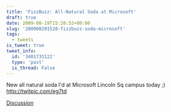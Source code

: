 ```yaml
---
title: 'FizzBuzz: All-Natural Soda at Microsoft'
draft: true
date: 2009-08-19T15:28:52+00:00
slug: '200908191528-fizzbuzz-soda-microsoft'
tags:
  - tweets
is_tweet: true
tweet_info:
  id: '3401733122'
  type: 'post'
  is_thread: False
---
```




New all natural soda I'd at Microsoft Lincoln Sq campus today ;)  http://twitpic.com/eg7td

[Discussion](https://x.com/sytelus/status/3401733122)
